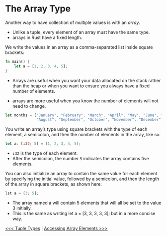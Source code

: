 # The Array Type

Another way to have collection of multiple values is with an *array*. 

- Unlike a tuple, every element of an array must have the same type.
- arrays in Rust have a fixed length.

We write the values in an array as a comma-separated list inside square brackets:

```rust
fn main() {
    let a = [1, 2, 3, 4, 5];
}
```

- Arrays are useful when you want your data allocated on the stack rather than the heap or when you want to ensure you always have a fixed number of elements.

- arrays are more useful when you know the number of elements will not need to change. 

```rust
let months = ["January", "February", "March", "April", "May", "June", "July",
              "August", "September", "October", "November", "December"];
```

You write an array’s type using square brackets with the type of each element, a semicolon, and then the number of elements in the array, like so:

```rust
let a: [i32; 5] = [1, 2, 3, 4, 5];
```

- `i32` is the type of each element.
- After the semicolon, the number `5` indicates the array contains five elements.

You can also initialize an array to contain the same value for each element by specifying the initial value, followed by a semicolon, and then the length of the array in square brackets, as shown here:

```rust
lst a = [3; 5];
```

- The array named a will contain 5 elements that will all be set to the value 3 initially. 
- This is the same as writing let a = [3, 3, 3, 3, 3]; but in a more concise way.


[<<< Tuple Types](107.1-Tuple-Type.md) | [Accessing Array Elements >>>](107.3-Accessing-Array-Elements.md)